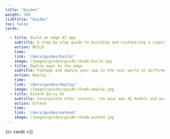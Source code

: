 ```yaml
---
title: "Guides"
weight: 300
linkTitle: "Guides"
toc: false
cards:

  - title: Build an edge AI app
    subtitle: A step-by-step guide to building and customizing a simple AI app to detect people in the real world.
    action: BUILD
    time:  
    link: '/docs/guides/build/'
    image: /images/guides/guide-thumb-build.jpg
  - title: Deploy apps to the edge
    subtitle: Package and deploy your app in the real world on different edge devices without changing the code.
    action: Deploy
    time:  
    link: '/docs/guides/deploy/'
    image: /images/guides/guide-thumb-deploy.jpg
  - title: Extend Darcy AI
    subtitle: Incorporate other sensors, run your own AI models and push the data anywhere.
    action: Extend
    time:  
    link: '/docs/guides/extend/'
    image: /images/guides/guide-thumb-extend.jpg
---
```

{{< cards >}}
